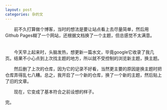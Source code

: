 ```yaml
---
layout: post
categories: 杂的文
---
```




　　前不久打算做个博客，当时的想法是要让站点看上去尽量简单，然后用Github Pages糊了一个网站，还根据文档换了一个主题，但总感觉不太满意。
　　

　　今天早上起来时，头脑发热，想更新一篇水文，毕竟google它收录了我几页。结果不小心点到上次找主题的地方，所以就不受控制的浏览新主题，换主题。		



　　然后删了上次的仓库，因为它的记录不好看，当然更主要的原因是换主题时把仓库弄得乱七八糟。总之，我开启了一个新的仓库，换了一个新的主题，然后贴上了旧的文章。



　　现在，它变成了基本符合之前设想的样子。


完。

